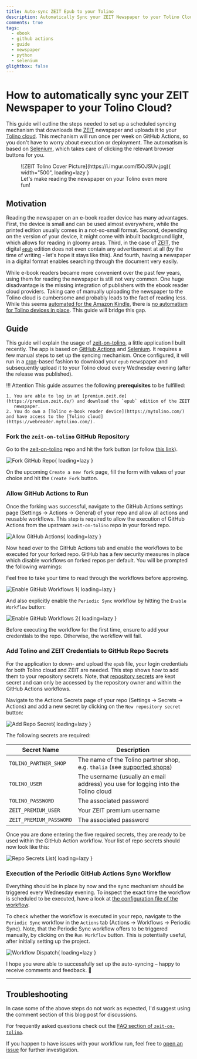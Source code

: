 ```yaml
---
title: Auto-sync ZEIT Epub to your Tolino
description: Automatically Sync your ZEIT Newspaper to your Tolino Cloud using Selenium and GitHub Actions
comments: true
tags:
  - ebook
  - github actions
  - guide
  - newspaper
  - python
  - selenium
glightbox: false
---
```


# How to automatically sync your ZEIT Newspaper to your Tolino Cloud?

This guide will outline the steps needed to set up a scheduled syncing mechanism that downloads the [ZEIT](https://premium.zeit.de/)
newspaper and uploads it to your [Tolino cloud](https://webreader.mytolino.com/). This mechanism will run once per week
on GitHub Actions, so you don't have to worry about execution or deployment. The automatism is based on
[Selenium](https://selenium-python.readthedocs.io/), which takes care of clicking the relevant browser buttons for you. 

<figure markdown>
  ![ZEIT Tolino Cover Picture](https://i.imgur.com/l5OJSUv.jpg){ width="500", loading=lazy }
  <figcaption>Let's make reading the newspaper on your Tolino even more fun!</figcaption>
</figure>


## Motivation

Reading the newspaper on an e-book reader device has many advantages. First, the device is small and can be used almost
everywhere, while the printed edition usually comes in a not-so-small format. Second, depending on the version of your
device, it might come with inbuilt background light, which allows for reading in gloomy areas. Third, in the case of
[ZEIT](https://premium.zeit.de/), the digital [`epub`](https://en.wikipedia.org/wiki/EPUB) edition does not even contain
any advertisement at all (by the time of writing - let's hope it stays like this). And fourth, having a newspaper in a
digital format enables searching through the document very easily.

While e-book readers became more convenient over the past few years, using them for reading the newspaper is still not
very common. One huge disadvantage is the missing integration of publishers with the ebook reader cloud providers. Taking
care of manually uploading the newspaper to the Tolino cloud is cumbersome and probably leads to the fact of reading
less. While this seems [automated for the Amazon Kindle](https://premium.zeit.de/faq/e-reader#Kindle-automatischer-Versand),
there is [no automatism for Tolino devices in place](https://premium.zeit.de/faq/e-reader#EPUB-Uebertragen). This guide
will bridge this gap.


## Guide

This guide will explain the usage of [zeit-on-tolino](https://github.com/fgebhart/zeit-on-tolino), a little application I
built recently. The app is based on [GitHub Actions](https://github.com/features/actions) and [Selenium](https://selenium-python.readthedocs.io/).
It requires a few manual steps to set up the syncing mechanism. Once configured, it will run in a [cron](https://en.wikipedia.org/wiki/Cron)-based
fashion to download your `epub` newspaper and subsequently upload it to your Tolino cloud every Wednesday evening (after
the release was published).


!!! Attention
    This guide assumes the following **prerequisites** to be fulfilled:

    1. You are able to log in at [premium.zeit.de](https://premium.zeit.de/) and download the `epub` edition of the ZEIT
       newspaper.
    2. You do own a [Tolino e-book reader device](https://mytolino.com/) and have access to the [Tolino cloud](https://webreader.mytolino.com/).


### Fork the `zeit-on-tolino` GitHub Repository

Go to the [zeit-on-tolino](https://github.com/fgebhart/zeit-on-tolino) repo and hit the fork button (or follow
[this link](https://github.com/fgebhart/zeit-on-tolino/fork)).

![Fork GitHub Repo](https://i.imgur.com/PkTTMbV.png){ loading=lazy }

On the upcoming `Create a new fork` page, fill the form with values of your choice and hit the `Create Fork` button.


### Allow GitHub Actions to Run

Once the forking was successful, navigate to the GitHub Actions settings page (Settings → Actions → General) of your repo
and allow all actions and reusable workflows. This step is required to allow the execution of GitHub Actions from the
upstream `zeit-on-tolino` repo in your forked repo.

![Allow GitHub Actions](https://i.imgur.com/llKDjso.png){ loading=lazy }

Now head over to the GitHub Actions tab and enable the workflows to be executed for your forked repo. GitHub has a few
security measures in place which disable workflows on forked repos per default. You will be prompted the following 
warnings:

Feel free to take your time to read through the workflows before approving.

![Enable GitHub Workflows 1](https://i.imgur.com/V4JE7XY.png){ loading=lazy }

And also explicitly enable the `Periodic Sync` workflow by hitting the `Enable Workflow` button:

![Enable GitHub Workflows 2](https://i.imgur.com/Pd7U2bn.png){ loading=lazy }

Before executing the workflow for the first time, ensure to add your credentials to the repo. Otherwise, the workflow
will fail.


### Add Tolino and ZEIT Credentials to GitHub Repo Secrets

For the application to down- and upload the `epub` file, your login credentials for both Tolino cloud and ZEIT are
needed. This step shows how to add them to your repository secrets. Note, that [repository secrets](https://docs.github.com/en/actions/security-guides/encrypted-secrets)
are kept secret and can only be accessed by the repository owner and within the GitHub Actions workflows.

Navigate to the Actions Secrets page of your repo (Settings → Secrets → Actions) and add a new secret by clicking on the
`New repository secret` button:

![Add Repo Secret](https://i.imgur.com/ue6hM3r.png){ loading=lazy }

The following secrets are required:

| Secret Name             | Description  |
| ----------------------- | ------------ |
| `TOLINO_PARTNER_SHOP`   | The name of the Tolino partner shop, e.g. `thalia` (see [supported shops](https://github.com/fgebhart/zeit-on-tolino#which-tolino-partner-shops-are-supported)) |
| `TOLINO_USER`           | The username (usually an email address) you use for logging into the Tolino cloud |
| `TOLINO_PASSWORD`       | The associated password |
| `ZEIT_PREMIUM_USER`     | Your ZEIT premium username |
| `ZEIT_PREMIUM_PASSWORD` | The associated password |

Once you are done entering the five required secrets, they are ready to be used within the GitHub Action workflow. Your
list of repo secrets should now look like this:

![Repo Secrets List](https://i.imgur.com/K29SEkH.png){ loading=lazy }


### Execution of the Periodic GitHub Actions Sync Workflow

Everything should be in place by now and the sync mechanism should be triggered every Wednesday evening. To inspect the
exact time the workflow is scheduled to be executed, have a look at [the configuration file of the workflow](https://github.com/fgebhart/zeit-on-tolino/blob/main/.github/workflows/sync_to_tolino_cloud.yml#L5-L7).

To check whether the workflow is executed in your repo, navigate to the `Periodic Sync` workflow in the `Actions` tab
(Actions → Workflows → Periodic Sync). Note, that the Periodic Sync workflow offers to be triggered manually, by clicking
on the `Run Workflow` button. This is potentially useful, after initially setting up the project.

![Workflow Dispatch](https://i.imgur.com/1WJOV5a.png){ loading=lazy }

I hope you were able to successfully set up the auto-syncing – happy to receive comments and feedback. 🐙

-------------------------------------------------------------------------------------------------------------------------

## Troubleshooting

In case some of the above steps do not work as expected, I'd suggest using the comment section of this blog post for
discussions.

For frequently asked questions check out the [FAQ section of `zeit-on-tolino`](https://github.com/fgebhart/zeit-on-tolino#faq).

If you happen to have issues with your workflow run, feel free to [open an issue](https://github.com/fgebhart/zeit-on-tolino/issues/new)
for further investigation.

